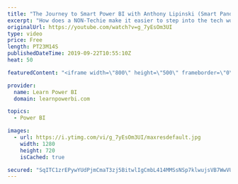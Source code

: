 ```yaml
---
title: "The Journey to Smart Power BI with Anthony Lipinski (Smart Panda BI)"
excerpt: "How does a NON-Techie make it easier to step into the tech world of Power BI. Watch to find out!   👉Connect with Anthony (Website): http://SmartPandaBI.com  👉Connect with Anthony (LinkedIn): https://www.linkedin.com/in/anthonylipinski/  ================================ 👉 FREE Power BI Step-by-Step"
originalUrl: https://youtube.com/watch?v=g_7yEsOm3UI
type: video
price: Free
length: PT23M14S
publishedDateTime: 2019-09-22T10:55:10Z
heat: 50

featuredContent: "<iframe width=\"800\" height=\"500\" frameborder=\"0\" src=\"https://www.youtube.com/embed/g_7yEsOm3UI\" allow=\"accelerometer; autoplay; encrypted-media; gyroscope; picture-in-picture\" allowfullscreen></iframe>"

provider:
  name: Learn Power BI
  domain: learnpowerbi.com

topics:
  - Power BI

images:
  - url: https://i.ytimg.com/vi/g_7yEsOm3UI/maxresdefault.jpg
    width: 1280
    height: 720
    isCached: true

secured: "SqITC1zrEPywYUdPjmCmaT3zj5BitwlIgCmbL414MMSsNSp7klwujsVB7WwVUhcd1uVOIRg74xkKg8mOPfm3SSXoOXxUcdyf6yYwIvcRT/YP0JLwTPrqFUC5124/SpEkufHs6qavEvZhMTN7LRFKkaFgnY1Sm2QeAcFC294bFDi4V6pDx237ODC+JxBdW0PUg0v2w7O594tT+D+g7nBYI17dhtEHcZ7IxmdtLriJ0yndqDIr5mhXO6Ufo73eAwyvtMHgoLD3mKeHiCW/6IAAy8pIUgtzdTETvVIv466tbVZMvIot7cSvV4WnSH5Cd3oLbWKMwJRSa3GXbOv0w/Z3IoOhOVWPWlnlXfBfdFVmn3Xf7Bv7YxPb0ATtwoRU4285zhnJFSBlPzRDf4jAOt7gFzakOGFOVvMzvDVXyxPuYzI=;Jq8RtZzaj2/btE0dX5OEZg=="
---
```



